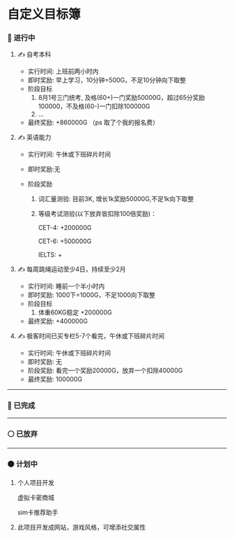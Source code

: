 # 自定义目标簿





### 🔵 进行中

1. ✍  自考本科
   - 实行时间: 上班前两小时内
   - 即时奖励: 早上学习，10分钟=500G，不足10分钟向下取整
   - 阶段目标
     1.  8月1号三门统考, 及格(60+)一门奖励50000G，超过65分奖励100000，不及格(60-)一门扣除100000G
     2. ...
   - 最终奖励: +860000G （ps 取了个我的报名费）
   
   
   
2. ✍ 英语能力

   - 实行时间: 午休或下班碎片时间   

   - 即时奖励:无

   - 阶段奖励

     1. 词汇量测验: 目前3K, 增长1k奖励50000G,不足1k向下取整

     2. 等级考试测验(以下放弃皆扣除100倍奖励)：

        CET-4: +200000G  

        CET-6: +500000G

        IELTS: +
        
        

3. ✍ 每周跳绳运动至少4日，持续至少2月
   - 实行时间: 睡前一个半小时内  
   - 即时奖励: 1000下=1000G，不足1000向下取整
   - 阶段目标
     1.  体重60KG稳定  +200000G  
   - 最终奖励: +400000G 

   

4. ✍  极客时间已买专栏5-7个看完，午休或下班碎片时间
   - 实行时间: 午休或下班碎片时间   
   - 即时奖励: 无
   - 阶段奖励: 看完一个奖励20000G，放弃一个扣除40000G
   - 最终奖励: 100000G

    



------
### 🔴 已完成





------
### ⚪ 已放弃





------
### ⚫ 计划中



1. 个人项目开发

   虚拟卡密商城

   sim卡推荐助手

2. 此项目开发成网站，游戏风格，可增添社交属性




